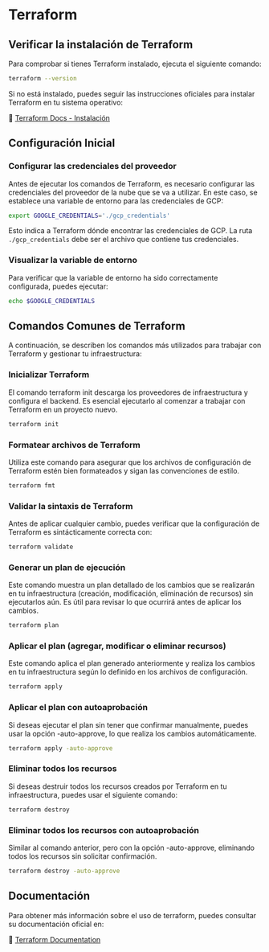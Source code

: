 # Terraform

## Verificar la instalación de Terraform
Para comprobar si tienes Terraform instalado, ejecuta el siguiente comando:

```bash
terraform --version
```

Si no está instalado, puedes seguir las instrucciones oficiales para instalar Terraform en tu sistema operativo:

🔗 [Terraform Docs - Instalación](https://developer.hashicorp.com/terraform/install)

## Configuración Inicial

### Configurar las credenciales del proveedor
Antes de ejecutar los comandos de Terraform, es necesario configurar las credenciales del proveedor de la nube que se va a utilizar. En este caso, se establece una variable de entorno para las credenciales de GCP:

```bash
export GOOGLE_CREDENTIALS='./gcp_credentials'
```

Esto indica a Terraform dónde encontrar las credenciales de GCP. La ruta `./gcp_credentials` debe ser el archivo que contiene tus credenciales.

### Visualizar la variable de entorno

Para verificar que la variable de entorno ha sido correctamente configurada, puedes ejecutar:

```bash
echo $GOOGLE_CREDENTIALS
```

## Comandos Comunes de Terraform

A continuación, se describen los comandos más utilizados para trabajar con Terraform y gestionar tu infraestructura:

### Inicializar Terraform
El comando terraform init descarga los proveedores de infraestructura y configura el backend. Es esencial ejecutarlo al comenzar a trabajar con Terraform en un proyecto nuevo.

```bash
terraform init
```

### Formatear archivos de Terraform
Utiliza este comando para asegurar que los archivos de configuración de Terraform estén bien formateados y sigan las convenciones de estilo.

```bash
terraform fmt
```

### Validar la sintaxis de Terraform
Antes de aplicar cualquier cambio, puedes verificar que la configuración de Terraform es sintácticamente correcta con:

```bash
terraform validate
```

### Generar un plan de ejecución
Este comando muestra un plan detallado de los cambios que se realizarán en tu infraestructura (creación, modificación, eliminación de recursos) sin ejecutarlos aún. Es útil para revisar lo que ocurrirá antes de aplicar los cambios.

```bash
terraform plan
```

### Aplicar el plan (agregar, modificar o eliminar recursos)
Este comando aplica el plan generado anteriormente y realiza los cambios en tu infraestructura según lo definido en los archivos de configuración.

```bash
terraform apply
```

### Aplicar el plan con autoaprobación
Si deseas ejecutar el plan sin tener que confirmar manualmente, puedes usar la opción -auto-approve, lo que realiza los cambios automáticamente.

```bash
terraform apply -auto-approve
```

### Eliminar todos los recursos
Si deseas destruir todos los recursos creados por Terraform en tu infraestructura, puedes usar el siguiente comando:

```bash
terraform destroy
```

### Eliminar todos los recursos con autoaprobación
Similar al comando anterior, pero con la opción -auto-approve, eliminando todos los recursos sin solicitar confirmación.

```bash
terraform destroy -auto-approve
```

## Documentación
Para obtener más información sobre el uso de terraform, puedes consultar su documentación oficial en:

🔗 [Terraform Documentation](https://registry.terraform.io/providers/hashicorp/google/latest/docs)
